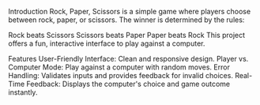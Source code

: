 Introduction
Rock, Paper, Scissors is a simple game where players choose between rock, paper, or scissors. The winner is determined by the rules:

Rock beats Scissors
Scissors beats Paper
Paper beats Rock
This project offers a fun, interactive interface to play against a computer.

Features
User-Friendly Interface: Clean and responsive design.
Player vs. Computer Mode: Play against a computer with random moves.
Error Handling: Validates inputs and provides feedback for invalid choices.
Real-Time Feedback: Displays the computer's choice and game outcome instantly.
